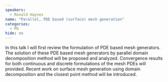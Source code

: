 ```yaml
---
speakers:
  - Ronald Haynes
name: "Parallel, PDE based (surface) mesh generation"
categories:
  - MS
hide: no
---
```

In this talk I will first review the formulation of PDE based mesh generators. The solution of these PDE based mesh generators by parallel domain decomposition method will be proposed and analyzed. Convergence results for both continuous and discrete formulations of the mesh PDEs will provided. Recent work on surface mesh generation using domain decomposition and the closest point method will be introduced.
